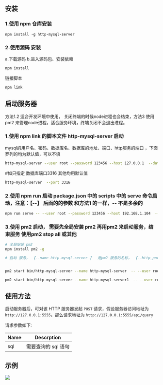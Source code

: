 ## 安装

### 1.使用 npm 仓库安装
```
npm install -g http-mysql-server
```
### 2.使用源码 安装

a.下载源码
b.进入源码包、安装依赖 
```bash
npm install
```
链接脚本

```bash
npm link

```

## 启动服务器
方法1.2 适合开发环境中使用， 关闭终端的时候node进程也会结束，方法3 使用pm2 来管理node进程，适合服务环境，终端关闭不会退出进程。

### 1.使用 npm link 的脚本文件 http-mysql-server 启动

mysql的用户名、密码、数据库名、数据库的地址、端口、http服务的端口 ，下面罗列的均为默认值，可以不填

```bash
http-mysql-server --user root --password 123456 --host 127.0.0.1  --database test --port 3306 --http_port 5555
```
#如只指定 数据库端口3316  其他均用默认值

```bash
http-mysql-server  --port 3316 
```
### 2.使用 npm run 启动 package.json 中的 scripts 中的 serve 命令启动，注意：【--】 后面的的参数 和方法1 的一样，-- 不是多余的

```bash
npm run serve -- --user root --password 123456 --host 192.168.1.104  --database hy --port 3306 --http_port 5556
```
### 3.使用 pm2 启动， 需要先全局安装 pm2 再用pm2 来启动服务，结束服务 使用pm2 stop all 或其他

```bash
# 全局安装 pm2
npm install pm2 -g   

# 启动 服务， 【--name http-mysql-server 】  是pm2 服务的名称， 【--http_port 5556】 监听端口，可以同时修改这两个，在一台服务器上启动两个服务  


pm2 start bin/http-mysql-server --name http-mysql-server  -- --user root --password 123456 --host 192.168.1.104  --database hy --port 3306 --http_port 5556

pm2 start bin/http-mysql-server --name http-mysql-server1  -- --user root --password 123456 --host 192.168.1.104  --database hy --port 3306 --http_port 5557

```


## 使用方法

启动服务器后，可对该 HTTP 服务器发起 `POST` 请求，假设服务器访问地址为 `http://127.0.0.1:5555`，那么请求地址为 `http://127.0.0.1:5555/api/query`

请求参数如下:

|Name|Descrption|
|------|-------|
|sql|需要查询的 sql 语句|

## 示例

![](https://ws1.sinaimg.cn/large/006tCP9Lly1frk4kc305cj31ne0vuaec.jpg)
